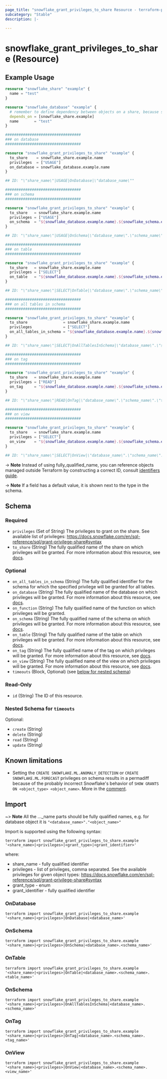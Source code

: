 ```yaml
---
page_title: "snowflake_grant_privileges_to_share Resource - terraform-provider-snowflake"
subcategory: "Stable"
description: |-
  
---
```


# snowflake_grant_privileges_to_share (Resource)



## Example Usage

```terraform
resource "snowflake_share" "example" {
  name = "test"
}

resource "snowflake_database" "example" {
  # remember to define dependency between objects on a share, because shared objects have to be dropped before dropping share
  depends_on = [snowflake_share.example]
  name       = "test"
}

##################################
### on database
##################################

resource "snowflake_grant_privileges_to_share" "example" {
  to_share    = snowflake_share.example.name
  privileges  = ["USAGE"]
  on_database = snowflake_database.example.name
}

## ID: "\"share_name\"|USAGE|OnDatabase|\"database_name\""

##################################
### on schema
##################################

resource "snowflake_grant_privileges_to_share" "example" {
  to_share   = snowflake_share.example.name
  privileges = ["USAGE"]
  on_schema  = "${snowflake_database.example.name}.${snowflake_schema.example.name}"
}

## ID: "\"share_name\"|USAGE|OnSchema|\"database_name\".\"schema_name\""

##################################
### on table
##################################

resource "snowflake_grant_privileges_to_share" "example" {
  to_share   = snowflake_share.example.name
  privileges = ["SELECT"]
  on_table   = "${snowflake_database.example.name}.${snowflake_schema.example.name}.${snowflake_table.example.name}"
}

## ID: "\"share_name\"|SELECT|OnTable|\"database_name\".\"schema_name\".\"table_name\""

##################################
### on all tables in schema
##################################

resource "snowflake_grant_privileges_to_share" "example" {
  to_share                = snowflake_share.example.name
  privileges              = ["SELECT"]
  on_all_tables_in_schema = "${snowflake_database.example.name}.${snowflake_schema.example.name}"
}

## ID: "\"share_name\"|SELECT|OnAllTablesInSchema|\"database_name\".\"schema_name\""

##################################
### on tag
##################################

resource "snowflake_grant_privileges_to_share" "example" {
  to_share   = snowflake_share.example.name
  privileges = ["READ"]
  on_tag     = "${snowflake_database.example.name}.${snowflake_schema.example.name}.${snowflake_tag.example.name}"
}

## ID: "\"share_name\"|READ|OnTag|\"database_name\".\"schema_name\".\"tag_name\""

##################################
### on view
##################################

resource "snowflake_grant_privileges_to_share" "example" {
  to_share   = snowflake_share.example.name
  privileges = ["SELECT"]
  on_view    = "${snowflake_database.example.name}.${snowflake_schema.example.name}.${snowflake_view.example.name}"
}

## ID: "\"share_name\"|SELECT|OnView|\"database_name\".\"schema_name\".\"view_name\""
```
-> **Note** Instead of using fully_qualified_name, you can reference objects managed outside Terraform by constructing a correct ID, consult [identifiers guide](../guides/identifiers_rework_design_decisions#new-computed-fully-qualified-name-field-in-resources).
<!-- TODO(SNOW-1634854): include an example showing both methods-->

-> **Note** If a field has a default value, it is shown next to the type in the schema.

<!-- schema generated by tfplugindocs -->
## Schema

### Required

- `privileges` (Set of String) The privileges to grant on the share. See available list of privileges: https://docs.snowflake.com/en/sql-reference/sql/grant-privilege-share#syntax
- `to_share` (String) The fully qualified name of the share on which privileges will be granted. For more information about this resource, see [docs](./share).

### Optional

- `on_all_tables_in_schema` (String) The fully qualified identifier for the schema for which the specified privilege will be granted for all tables.
- `on_database` (String) The fully qualified name of the database on which privileges will be granted. For more information about this resource, see [docs](./database).
- `on_function` (String) The fully qualified name of the function on which privileges will be granted.
- `on_schema` (String) The fully qualified name of the schema on which privileges will be granted. For more information about this resource, see [docs](./schema).
- `on_table` (String) The fully qualified name of the table on which privileges will be granted. For more information about this resource, see [docs](./table).
- `on_tag` (String) The fully qualified name of the tag on which privileges will be granted. For more information about this resource, see [docs](./tag).
- `on_view` (String) The fully qualified name of the view on which privileges will be granted. For more information about this resource, see [docs](./view).
- `timeouts` (Block, Optional) (see [below for nested schema](#nestedblock--timeouts))

### Read-Only

- `id` (String) The ID of this resource.

<a id="nestedblock--timeouts"></a>
### Nested Schema for `timeouts`

Optional:

- `create` (String)
- `delete` (String)
- `read` (String)
- `update` (String)

## Known limitations
- Setting the `CREATE SNOWFLAKE.ML.ANOMALY_DETECTION` or `CREATE SNOWFLAKE.ML.FORECAST` privileges on schema results in a permadiff because of the probably incorrect Snowflake's behavior of `SHOW GRANTS ON <object_type> <object_name>`. More in the [comment](https://github.com/snowflakedb/terraform-provider-snowflake/issues/2651#issuecomment-2022634952).

## Import

~> **Note** All the ..._name parts should be fully qualified names, e.g. for database object it is `"<database_name>"."<object_name>"`

Import is supported using the following syntax:

`terraform import snowflake_grant_privileges_to_share.example '<share_name>|<privileges>|<grant_type>|<grant_identifier>'`

where:
- share_name - fully qualified identifier
- privileges - list of privileges, comma separated. See the available privileges for given object types: https://docs.snowflake.com/en/sql-reference/sql/grant-privilege-share#syntax
- grant_type - enum
- grant_identifier - fully qualified identifier

### OnDatabase
`terraform import snowflake_grant_privileges_to_share.example '<share_name>|<privileges>|OnDatabase|<database_name>'`

### OnSchema
`terraform import snowflake_grant_privileges_to_share.example '<share_name>|<privileges>|OnSchema|<database_name>.<schema_name>'`

### OnTable
`terraform import snowflake_grant_privileges_to_share.example '<share_name>|<privileges>|OnTable|<database_name>.<schema_name>.<table_name>'`

### OnSchema
`terraform import snowflake_grant_privileges_to_share.example '<share_name>|<privileges>|OnAllTablesInSchema|<database_name>.<schema_name>'`

### OnTag
`terraform import snowflake_grant_privileges_to_share.example '<share_name>|<privileges>|OnTag|<database_name>.<schema_name>.<tag_name>'`

### OnView
`terraform import snowflake_grant_privileges_to_share.example '<share_name>|<privileges>|OnView|<database_name>.<schema_name>.<view_name>'`
